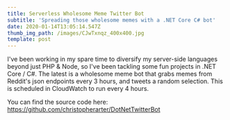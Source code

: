 ```yaml
---
title: Serverless Wholesome Meme Twitter Bot
subtitle: 'Spreading those wholesome memes with a .NET Core C# bot'
date: 2020-01-14T13:05:14.547Z
thumb_img_path: /images/CJwTxnqz_400x400.jpg
template: post
---
```

I've been working in my spare time to diversify my server-side languages beyond just PHP & Node, so I've been tackling some fun projects in .NET Core / C#. The latest is a wholesome meme bot that grabs memes from Reddit's json endpoints every 3 hours, and tweets a random selection. This is scheduled in CloudWatch to run every 4 hours.

You can find the source code here: https://github.com/christopherarter/DotNetTwitterBot
